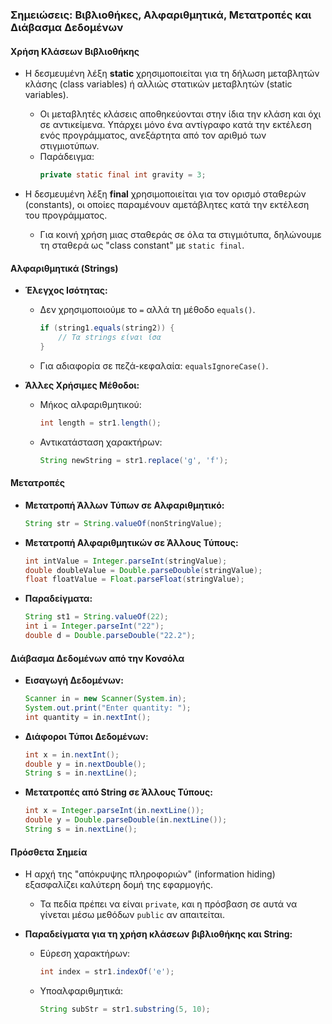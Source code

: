 ### Σημειώσεις: Βιβλιοθήκες, Αλφαριθμητικά, Μετατροπές και Διάβασμα Δεδομένων

#### Χρήση Κλάσεων Βιβλιοθήκης

- Η δεσμευμένη λέξη **static** χρησιμοποιείται για τη δήλωση μεταβλητών κλάσης (class variables) ή αλλιώς στατικών μεταβλητών (static variables). 
  - Οι μεταβλητές κλάσεις αποθηκεύονται στην ίδια την κλάση και όχι σε αντικείμενα. Υπάρχει μόνο ένα αντίγραφο κατά την εκτέλεση ενός προγράμματος, ανεξάρτητα από τον αριθμό των στιγμιοτύπων.
  - Παράδειγμα:
    ```java
    private static final int gravity = 3;
    ```

- Η δεσμευμένη λέξη **final** χρησιμοποιείται για τον ορισμό σταθερών (constants), οι οποίες παραμένουν αμετάβλητες κατά την εκτέλεση του προγράμματος.
  - Για κοινή χρήση μιας σταθεράς σε όλα τα στιγμιότυπα, δηλώνουμε τη σταθερά ως "class constant" με `static final`.

#### Αλφαριθμητικά (Strings)

- **Έλεγχος Ισότητας:**
  - Δεν χρησιμοποιούμε το `=` αλλά τη μέθοδο `equals()`.
    ```java
    if (string1.equals(string2)) {
        // Τα strings είναι ίσα
    }
    ```
  - Για αδιαφορία σε πεζά-κεφαλαία: `equalsIgnoreCase()`.

- **Άλλες Χρήσιμες Μέθοδοι:**
  - Μήκος αλφαριθμητικού:
    ```java
    int length = str1.length();
    ```
  - Αντικατάσταση χαρακτήρων:
    ```java
    String newString = str1.replace('g', 'f');
    ```

#### Μετατροπές

- **Μετατροπή Άλλων Τύπων σε Αλφαριθμητικό:**
  ```java
  String str = String.valueOf(nonStringValue);
  ```

- **Μετατροπή Αλφαριθμητικών σε Άλλους Τύπους:**
  ```java
  int intValue = Integer.parseInt(stringValue);
  double doubleValue = Double.parseDouble(stringValue);
  float floatValue = Float.parseFloat(stringValue);
  ```

- **Παραδείγματα:**
  ```java
  String st1 = String.valueOf(22);
  int i = Integer.parseInt("22");
  double d = Double.parseDouble("22.2");
  ```

#### Διάβασμα Δεδομένων από την Κονσόλα

- **Εισαγωγή Δεδομένων:**
  ```java
  Scanner in = new Scanner(System.in);
  System.out.print("Enter quantity: ");
  int quantity = in.nextInt();
  ```

- **Διάφοροι Τύποι Δεδομένων:**
  ```java
  int x = in.nextInt();
  double y = in.nextDouble();
  String s = in.nextLine();
  ```

- **Μετατροπές από String σε Άλλους Τύπους:**
  ```java
  int x = Integer.parseInt(in.nextLine());
  double y = Double.parseDouble(in.nextLine());
  String s = in.nextLine();
  ```

#### Πρόσθετα Σημεία

- Η αρχή της "απόκρυψης πληροφοριών" (information hiding) εξασφαλίζει καλύτερη δομή της εφαρμογής.
  - Τα πεδία πρέπει να είναι `private`, και η πρόσβαση σε αυτά να γίνεται μέσω μεθόδων `public` αν απαιτείται.

- **Παραδείγματα για τη χρήση κλάσεων βιβλιοθήκης και String:**
  - Εύρεση χαρακτήρων:
    ```java
    int index = str1.indexOf('e');
    ```
  - Υποαλφαριθμητικά:
    ```java
    String subStr = str1.substring(5, 10);
    ```


